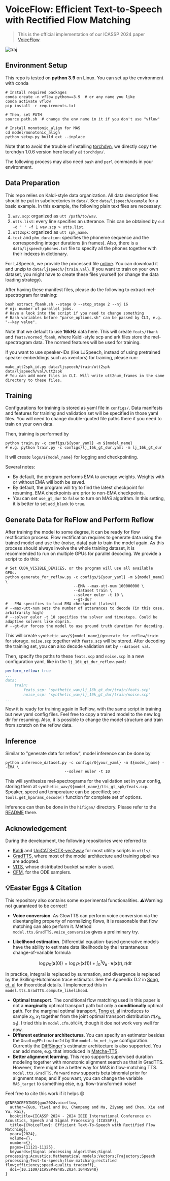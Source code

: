# VoiceFlow: Efficient Text-to-Speech with Rectified Flow Matching
> This is the official implementation of our ICASSP 2024 paper [VoiceFlow](https://arxiv.org/abs/2309.05027).

![traj](resources/traj.png)

## Environment Setup
This repo is tested on **python 3.9** on Linux. You can set up the environment with conda
```shell
# Install required packages
conda create -n vflow python==3.9  # or any name you like
conda activate vflow
pip install -r requirements.txt

# Then, set PATH
source path.sh  # change the env name in it if you don't use "vflow"

# Install monotonic_align for MAS
cd model/monotonic_align
python setup.py build_ext --inplace
```
Note that to avoid the trouble of installing [torchdyn](https://github.com/DiffEqML/torchdyn), we directly copy the torchdyn 1.0.6 version here locally at `torchdyn/`.

The following process may also need `bash` and `perl` commands in your environment.

## Data Preparation
This repo relies on Kaldi-style data organization.
All data description files should be put in subdirectories in `data/`.
See `data/ljspeech/example` for a basic example. 
In this example, the following plain text files are necessary:
1. `wav.scp`: organized as `utt /path/to/wav`.
2. `utts.list`: every line specifies an utterance. This can be obtained by `cut -d ' ' -f 1 wav.scp > utts.list`.
3. `utt2spk`: organized as `utt spk_name`.
4. `text` and `phn_duration`: specifies the phoneme sequence and the corresponding integer durations (in frames).
Also, there is a `data/ljspeech/phones.txt` file to specify all the phones together with their indexes in dictionary.

For LJSpeech, we provide the processed file [online](https://huggingface.co/datasets/cantabile-kwok/ljspeech-1024-256-dur/resolve/main/ljspeech-1024-256.zip).
You can download it and unzip to `data/ljspeech/{train,val}`.
If you want to train on your own dataset, you might have to create these files yourself (or change the data loading strategy).

After having these manifest files, please do the following to extract mel-spectrogram for training:
```shell
bash extract_fbank.sh --stage 0 --stop_stage 2 --nj 16
# nj: number of parallel jobs. 
# Have a look into the script if you need to change something
# Bash variables before "parse_options.sh" can be passed by CLI, e.g. "--key value".
```
Note that we default to use **16kHz** data here.
This will create `feats/fbank` and `feats/normed_fbank`, where Kaldi-style scp and ark files store the mel-spectrogram data. 
The normed features will be used for training.

If you want to use speaker-IDs (like LJSpeech, instead of using pretrained speaker embeddings such as xvectors) for training, please run:
```shell
make_utt2spk_id.py data/ljspeech/train/utt2spk data/ljspeech/val/utt2spk
# You can add more files in CLI. Will write utt2num_frames in the same directory to these files.
```

## Training
Configurations for training is stored as yaml file in `configs/`.
Data manifests and features for training and validation set will be specified in those yaml files.
You will need to change double-quoted file paths there if you need to train on your own data.

Then, training is performed by 
```shell
python train.py -c configs/${your_yaml} -m ${model_name}
# e.g. python train.py -c configs/lj_16k_gt_dur.yaml -m lj_16k_gt_dur
```
It will create `logs/${model_name}` for logging and checkpointing.

Several notes:
* By default, the program performs EMA to average weights. Weights with or without EMA will both be saved. 
* By default, the program will try to find the latest checkpoint for resuming. EMA checkpoints are prior to non-EMA checkpoints.
* You can set `use_gt_dur` to `false` to turn on MAS algorithm. In this setting, it is better to set `add_blank` to `true`.

## Generate Data for ReFlow and Perform Reflow
After training the model to some degree, it can be ready for flow rectification process.
Flow rectification requires to generate data using the trained model and use the (noise, data) pair to train the model again.
As this process should always involve the whole training dataset, it is recommended to run on multiple GPUs for parallel decoding.
We provide a script to do this:
```shell
# Set CUDA_VISIBLE_DEVICES, or the program will use all available GPUs.
python generate_for_reflow.py -c configs/${your_yaml} -m ${model_name} \
                              --EMA --max-utt-num 100000000 \
                              --dataset train \
                              --solver euler -t 10 \
                              --gt-dur
# --EMA specifies to load EMA checkpoint (latest)
# --max-utt-num sets the number of utterances to decode (in this case, arbitrarily high)
# --solver euler -t 10 specifies the solver and timesteps. Could be adaptive solvers like dopri5.
# --gt-dur forces the model to use ground truth duration for decoding.
```
This will create `synthetic_wav/${model_name}/generate_for_reflow/train` for storage. `noise.scp` together with `feats.scp` will be stored.
After decoding the training set, you can also decode validation set by `--dataset val`.

Then, specify the paths to these `feats.scp` and `noise.scp` in a new configuration yaml, like in the `lj_16k_gt_dur_reflow.yaml`:
```yaml
perform_reflow: true
...
data:
    train:
        feats_scp: "synthetic_wav/lj_16k_gt_dur/train/feats.scp"
        noise_scp: "synthetic_wav/lj_16k_gt_dur/train/noise.scp"
...
```

Now it is ready for training again in ReFlow, with the same script in training but new yaml config files.
Feel free to copy a trained model to the new log dir for resuming.
Also, it is possible to change the model structure and train from scratch on the reflow data.

## Inference
Similar to "generate data for reflow", model inference can be done by
```shell
python inference_dataset.py -c configs/${your_yaml} -m ${model_name} --EMA \
                          --solver euler -t 10
```
This will synthesize mel-spectrograms for the validation set in your config, storing them at `synthetic_wav/${model_name}/tts_gt_spk/feats.scp`.
Speaker, speed and temperature can be specified; see `tools.get_hparams_decode()` function for complete set of options.

Inference can then be done in the `hifigan/` directory. Please refer to the [README](hifigan/README.md) there.

## Acknowledgement
During the development, the following repositories were referred to:
* [Kaldi](https://github.com/kaldi-asr/kaldi) and [UniCATS-CTX-vec2wav](https://github.com/cantabile-kwok/UniCATS-CTX-vec2wav) for most utility scripts in `utils/`.
* [GradTTS](https://github.com/huawei-noah/Speech-Backbones/tree/main/Grad-TTS), where most of the model architecture and training pipelines are adopted.
* [VITS](https://github.com/jaywalnut310/vits), whose distributed bucket sampler is used.
* [CFM](https://github.com/atong01/conditional-flow-matching), for the ODE samplers.

## 💡Easter Eggs & Citation
This repository also contains some experimental functionalities. ⚠️Warning: not guaranteed to be correct!
* **Voice conversion**. As GlowTTS can perform voice conversion via the disentangling property of normalizing flows, it is reasonable that flow matching can also perform it. Method `model.tts.GradTTS.voice_conversion` gives a preliminary try.

* **Likelihood estimation**. Differential equation-based generative models have the ability to estimate data likelihoods by the instantaneous change-of-variable formula
```math
\log p_0(\boldsymbol x(0)) = \log p_1(\boldsymbol  x(1)) + \int _0^1 \nabla_{\boldsymbol x} \cdot {\boldsymbol v}(\boldsymbol x(t), t)\mathrm d t
```
  In practice, integral is replaced by summation, and divergence is replaced by the Skilling-Hutchinson trace estimator. See the Appendix D.2 in [Song, et. al](https://arxiv.org/abs/2011.13456) for theoretical details. I implemented this in `model.tts.GradTTS.compute_likelihood`. 
* **Optimal transport**. The conditional flow matching used in this paper is not a **marginally** optimal transport path but only a **conditionally** optimal path. For the marginal optimal transport, [Tong et. al](https://arxiv.org/abs/2302.00482) introduces to sample $x_0,x_1$ together from the joint optimal transport distribution $\pi(x_0,x_1)$. I tried this in `model.cfm.OTCFM`, though it doe not work very well for now.
* **Different estimator architectures**. You can specify an estimator besides the `GradLogPEstimator2d` by the `model.fm_net_type` configuration. Currently the [DiffSinger](https://ojs.aaai.org/index.php/AAAI/article/view/21350)'s estimator architecture is also supported. You can add more, e.g. that introduced in [Matcha-TTS](https://github.com/shivammehta25/Matcha-TTS).
* **Better alignment learning**. This repo supports supervised duration modeling together with monotonic alignment search as that in GradTTS. However, there might be a better way for MAS in flow-matching TTS. `model.tts.GradTTS.forward` now supports beta binomial prior for alignment maps; and if you want, you can change the variable `MAS_target` to something else, e.g. flow-transformed noise!

Feel free to cite this work if it helps 😄

```
@INPROCEEDINGS{guo2024voiceflow,
  author={Guo, Yiwei and Du, Chenpeng and Ma, Ziyang and Chen, Xie and Yu, Kai},
  booktitle={ICASSP 2024 - 2024 IEEE International Conference on Acoustics, Speech and Signal Processing (ICASSP)}, 
  title={{VoiceFlow}: Efficient Text-To-Speech with Rectified Flow Matching}, 
  year={2024},
  volume={},
  number={},
  pages={11121-11125},
  keywords={Signal processing algorithms;Signal processing;Acoustics;Mathematical models;Vectors;Trajectory;Speech processing;Text-to-speech;flow matching;rectified flow;efficiency;speed-quality tradeoff},
  doi={10.1109/ICASSP48485.2024.10445948}
}
```
